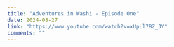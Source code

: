 ```yaml
---
title: "Adventures in Washi - Episode One"
date: 2024-08-27
link: "https://www.youtube.com/watch?v=xUpLl7BZ_JY"
comments: ""
---
```


